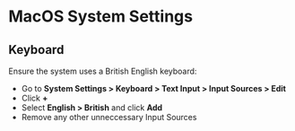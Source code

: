 # MacOS System Settings

## Keyboard

Ensure the system uses a British English keyboard:

- Go to **System Settings > Keyboard > Text Input > Input Sources > Edit**
- Click **+**
- Select **English > British** and click **Add**
- Remove any other unneccessary Input Sources